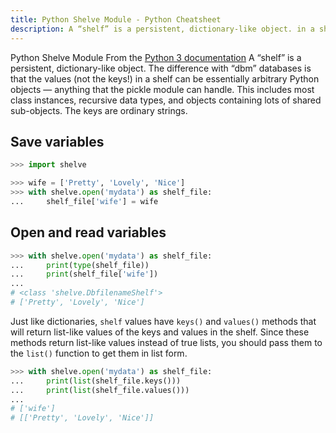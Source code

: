 ```yaml
---
title: Python Shelve Module - Python Cheatsheet
description: A “shelf” is a persistent, dictionary-like object. in a shelf can be essentially arbitrary Python objects — anything that the pickle module can handle.
---
```


<base-title :title="frontmatter.title" :description="frontmatter.description">
Python Shelve Module
</base-title>

<base-disclaimer>
  <base-disclaimer-title>
    From the <a target="_blank" href="https://docs.python.org/3/library/shelve.html">Python 3 documentation</a>
  </base-disclaimer-title>
  <base-disclaimer-content>
   A “shelf” is a persistent, dictionary-like object. The difference with “dbm” databases is that the values (not the keys!) in a shelf can be essentially arbitrary Python objects — anything that the pickle module can handle. This includes most class instances, recursive data types, and objects containing lots of shared sub-objects. The keys are ordinary strings.
  </base-disclaimer-content>
</base-disclaimer>

## Save variables

```python
>>> import shelve

>>> wife = ['Pretty', 'Lovely', 'Nice']
>>> with shelve.open('mydata') as shelf_file:
...     shelf_file['wife'] = wife
```

## Open and read variables

```python
>>> with shelve.open('mydata') as shelf_file:
...     print(type(shelf_file))
...     print(shelf_file['wife'])
...
# <class 'shelve.DbfilenameShelf'>
# ['Pretty', 'Lovely', 'Nice']
```

Just like dictionaries, `shelf` values have `keys()` and `values()` methods that will return list-like values of the keys and values in the shelf. Since these methods return list-like values instead of true lists, you should pass them to the `list()` function to get them in list form.

```python
>>> with shelve.open('mydata') as shelf_file:
...     print(list(shelf_file.keys()))
...     print(list(shelf_file.values()))
...
# ['wife']
# [['Pretty', 'Lovely', 'Nice']]
```
